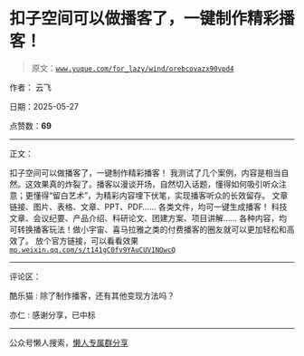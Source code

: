 # 扣子空间可以做播客了，一键制作精彩播客！

> 原文：[`www.yuque.com/for_lazy/wind/orebcovazx90vpd4`](https://www.yuque.com/for_lazy/wind/orebcovazx90vpd4)

作者： 云飞

日期：2025-05-27

点赞数：**69**

* * *

正文：

扣子空间可以做播客了，一键制作精彩播客！
我测试了几个案例，内容是相当自然。这效果真的炸裂了。播客以漫谈开场，自然切入话题，懂得如何吸引听众注意；更懂得“留白艺术”，为精彩内容埋下伏笔，实现播客听众的长效留存。
文章链接、图片、表格、文章、PPT、PDF…… 各类文件，均可一键生成播客！ 科技文章、会议纪要、产品介绍、科研论文、团建方案、项目讲解……
各种内容，均可转换播客玩法！做小宇宙、喜马拉雅之类的付费播客的圈友就可以更加轻松和高效了。 放个官方链接，可以看看效果 [`mp.weixin.qq.com/s/t141gC0fv9YAuCUV1NOwcQ`](https://mp.weixin.qq.com/s/t141gC0fv9YAuCUV1NOwcQ)

* * *

评论区：

酷乐猫 : 除了制作播客，还有其他变现方法吗？

亦仁 : 感谢分享，已中标

* * *

公众号懒人搜索，[懒人专属群分享](https://lazybook.fun/#/blog/group)